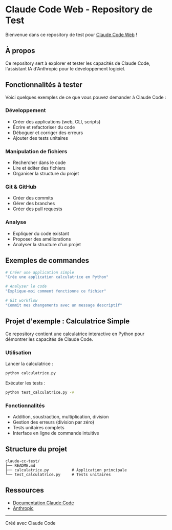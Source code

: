 # Claude Code Web - Repository de Test

Bienvenue dans ce repository de test pour [Claude Code Web](https://claude.com/claude-code) !

## À propos

Ce repository sert à explorer et tester les capacités de Claude Code, l'assistant IA d'Anthropic pour le développement logiciel.

## Fonctionnalités à tester

Voici quelques exemples de ce que vous pouvez demander à Claude Code :

### Développement
- Créer des applications (web, CLI, scripts)
- Écrire et refactoriser du code
- Déboguer et corriger des erreurs
- Ajouter des tests unitaires

### Manipulation de fichiers
- Rechercher dans le code
- Lire et éditer des fichiers
- Organiser la structure du projet

### Git & GitHub
- Créer des commits
- Gérer des branches
- Créer des pull requests

### Analyse
- Expliquer du code existant
- Proposer des améliorations
- Analyser la structure d'un projet

## Exemples de commandes

```bash
# Créer une application simple
"Crée une application calculatrice en Python"

# Analyser le code
"Explique-moi comment fonctionne ce fichier"

# Git workflow
"Commit mes changements avec un message descriptif"
```

## Projet d'exemple : Calculatrice Simple

Ce repository contient une calculatrice interactive en Python pour démontrer les capacités de Claude Code.

### Utilisation

Lancer la calculatrice :
```bash
python calculatrice.py
```

Exécuter les tests :
```bash
python test_calculatrice.py -v
```

### Fonctionnalités

- Addition, soustraction, multiplication, division
- Gestion des erreurs (division par zéro)
- Tests unitaires complets
- Interface en ligne de commande intuitive

## Structure du projet

```
claude-cc-test/
├── README.md
├── calculatrice.py          # Application principale
└── test_calculatrice.py     # Tests unitaires
```

## Ressources

- [Documentation Claude Code](https://docs.claude.com/en/docs/claude-code)
- [Anthropic](https://anthropic.com)

---

Créé avec Claude Code
